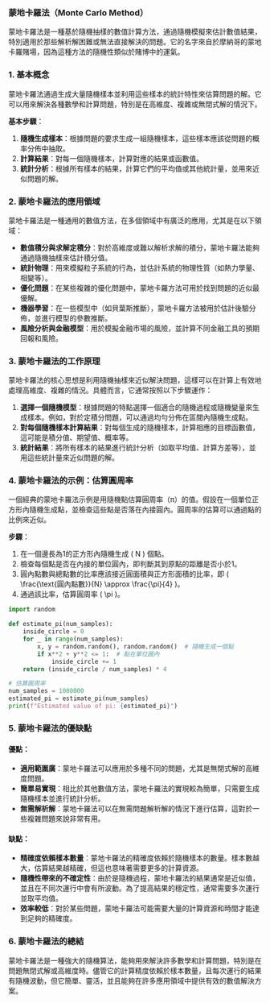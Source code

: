### 蒙地卡羅法（Monte Carlo Method）

蒙地卡羅法是一種基於隨機抽樣的數值計算方法，通過隨機模擬來估計數值結果，特別適用於那些解析解困難或無法直接解決的問題。它的名字來自於摩納哥的蒙地卡羅賭場，因為這種方法的隨機性類似於賭博中的運氣。

### 1. **基本概念**
蒙地卡羅法通過生成大量隨機樣本並利用這些樣本的統計特性來估算問題的解。它可以用來解決各種數學和計算問題，特別是在高維度、複雜或無閉式解的情況下。

**基本步驟**：
1. **隨機生成樣本**：根據問題的要求生成一組隨機樣本，這些樣本應該從問題的概率分佈中抽取。
2. **計算結果**：對每一個隨機樣本，計算對應的結果或函數值。
3. **統計分析**：根據所有樣本的結果，計算它們的平均值或其他統計量，並用來近似問題的解。

### 2. **蒙地卡羅法的應用領域**
蒙地卡羅法是一種通用的數值方法，在多個領域中有廣泛的應用，尤其是在以下領域：
- **數值積分與求解定積分**：對於高維度或難以解析求解的積分，蒙地卡羅法能夠通過隨機抽樣來估計積分值。
- **統計物理**：用來模擬粒子系統的行為，並估計系統的物理性質（如熱力學量、相變等）。
- **優化問題**：在某些複雜的優化問題中，蒙地卡羅方法可用於找到問題的近似最優解。
- **機器學習**：在一些模型中（如貝葉斯推斷），蒙地卡羅方法被用於估計後驗分佈，並進行模型的參數推斷。
- **風險分析與金融模型**：用於模擬金融市場的風險，並計算不同金融工具的預期回報和風險。

### 3. **蒙地卡羅法的工作原理**
蒙地卡羅法的核心思想是利用隨機抽樣來近似解決問題，這樣可以在計算上有效地處理高維度、複雜的情況。具體而言，它通常按照以下步驟運作：

1. **選擇一個隨機模型**：根據問題的特點選擇一個適合的隨機過程或隨機變量來生成樣本。例如，對於定積分問題，可以通過均勻分佈在區間內隨機生成點。
2. **對每個隨機樣本計算結果**：對每個生成的隨機樣本，計算相應的目標函數值，這可能是積分值、期望值、概率等。
3. **統計結果**：將所有樣本的結果進行統計分析（如取平均值、計算方差等），並用這些統計量來近似問題的解。

### 4. **蒙地卡羅法的示例：估算圓周率**
一個經典的蒙地卡羅法示例是用隨機點估算圓周率（π）的值。假設在一個單位正方形內隨機生成點，並檢查這些點是否落在內接圓內。圓周率的估算可以通過點的比例來近似。

**步驟**：
1. 在一個邊長為1的正方形內隨機生成 \( N \) 個點。
2. 檢查每個點是否在內接的單位圓內，即判斷其到原點的距離是否小於1。
3. 圓內點數與總點數的比率應該接近圓面積與正方形面積的比率，即 \( \frac{\text{圓內點數}}{N} \approx \frac{\pi}{4} \)。
4. 通過該比率，估算圓周率 \( \pi \)。

```python
import random

def estimate_pi(num_samples):
    inside_circle = 0
    for _ in range(num_samples):
        x, y = random.random(), random.random()  # 隨機生成一個點
        if x**2 + y**2 <= 1:  # 點在單位圓內
            inside_circle += 1
    return (inside_circle / num_samples) * 4

# 估算圓周率
num_samples = 1000000
estimated_pi = estimate_pi(num_samples)
print(f"Estimated value of pi: {estimated_pi}")
```

### 5. **蒙地卡羅法的優缺點**

#### 優點：
- **適用範圍廣**：蒙地卡羅法可以應用於多種不同的問題，尤其是無閉式解的高維度問題。
- **簡單易實現**：相比於其他數值方法，蒙地卡羅法的實現較為簡單，只需要生成隨機樣本並進行統計分析。
- **無需解析解**：蒙地卡羅法可以在無需問題解析解的情況下進行估算，這對於一些複雜問題來說非常有用。

#### 缺點：
- **精確度依賴樣本數量**：蒙地卡羅法的精確度依賴於隨機樣本的數量。樣本數越大，估算結果越精確，但這也意味著需要更多的計算資源。
- **隨機性帶來的不確定性**：由於是隨機過程，蒙地卡羅法的結果通常是近似值，並且在不同次運行中會有所波動。為了提高結果的穩定性，通常需要多次運行並取平均值。
- **效率較低**：對於某些問題，蒙地卡羅法可能需要大量的計算資源和時間才能達到足夠的精確度。

### 6. **蒙地卡羅法的總結**
蒙地卡羅法是一種強大的隨機算法，能夠用來解決許多數學和計算問題，特別是在問題無閉式解或高維度時。儘管它的計算精度依賴於樣本數量，且每次運行的結果有隨機波動，但它簡單、靈活，並且能夠在許多應用領域中提供有效的數值解決方案。